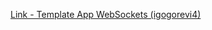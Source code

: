 [Link - Template App WebSockets (igogorevi4)](https://github.com/igogorevi4/Zabbix-Extensions/tree/master/Templates/WebSockets)
